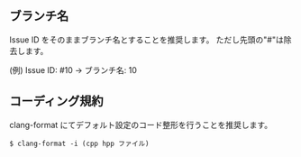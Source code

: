 ## ブランチ名
Issue ID をそのままブランチ名とすることを推奨します。
ただし先頭の"#"は除去します。

(例) Issue ID: #10 → ブランチ名: 10

## コーディング規約
clang-format にてデフォルト設定のコード整形を行うことを推奨します。

```$ clang-format -i (cpp hpp ファイル)```
